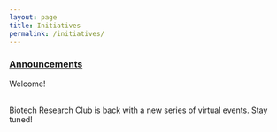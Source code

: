 ```yaml
---
layout: page
title: Initiatives
permalink: /initiatives/
---
```


### <u> Announcements </u>

Welcome! <br><br>

Biotech Research Club is back with a new series of virtual events. Stay tuned! <br><br>
